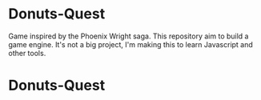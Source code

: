 # Donuts-Quest
Game inspired by the Phoenix Wright saga. This repository aim to build a game engine.
It's not a big project, I'm making this to learn Javascript and other tools.
# Donuts-Quest
